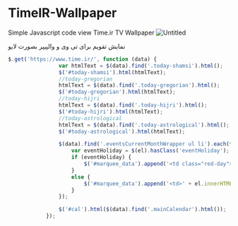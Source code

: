 # TimeIR-Wallpaper
Simple Javascript code view Time.ir TV Wallpaper
![Untitled](https://user-images.githubusercontent.com/67848/182289080-840fdcab-9ce9-4711-9bb3-018bee26e380.jpg)

نمایش تقویم برای تی وی و والپیپر
بصورت لایو


```javascript
$.get('https://www.time.ir/', function (data) {
                var htmlText = $(data).find('.today-shamsi').html();
                $('#today-shamsi').html(htmlText);
                //today-gregorian
                htmlText = $(data).find('.today-gregorian').html();
                $('#today-gregorian').html(htmlText);
                //today-hijri
                htmlText = $(data).find('.today-hijri').html();
                $('#today-hijri').html(htmlText);
                //today-astrological
                htmlText = $(data).find('.today-astrological').html();
                $('#today-astrological').html(htmlText);

                $(data).find('.eventsCurrentMonthWrapper ul li').each(function (i, el) {
                    var eventHoliday = $(el).hasClass('eventHoliday');
                    if (eventHoliday) {
                        $('#marquee_data').append('<td class="red-day">' + el.innerHTML + '</td>');
                    }
                    else {
                        $('#marquee_data').append('<td>' + el.innerHTML + '</td>');
                    }
                });

                $('#cal').html($(data).find('.mainCalendar').html());
            });
```

